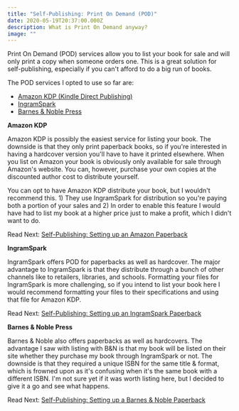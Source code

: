 ```yaml
---
title: "Self-Publishing: Print On Demand (POD)"
date: 2020-05-19T20:37:00.000Z
description: What is Print On Demand anyway?
image: ""
---
```

Print On Demand (POD) services allow you to list your book for sale and will only print a copy when someone orders one. This is a great solution for self-publishing, especially if you can't afford to do a big run of books.

The POD services I opted to use so far are:

* [Amazon KDP (Kindle Direct Publishing)](https://kdp.amazon.com/)
* [IngramSpark](https://www.ingramspark.com/)
* [Barnes & Noble Press](https://press.barnesandnoble.com/)

**Amazon KDP**

Amazon KDP is possibly the easiest service for listing your book. The downside is that they only print paperback books, so if you're interested in having a hardcover version you'll have to have it printed elsewhere. When you list on Amazon your book is obviously only available for sale through Amazon's website. You can, however, purchase your own copies at the discounted author cost to distribute yourself.

You can opt to have Amazon KDP distribute your book, but I wouldn't recommend this. 1) They use IngramSpark for distribution so you're paying both a portion of your sales and 2) In order to enable this feature I would have had to list my book at a higher price just to make a profit, which I didn't want to do.

Read Next: [Self-Publishing: Setting up an Amazon Paperback](/post/self-publishing-setting-up-an-amazon-paperback)

**IngramSpark**

IngramSpark offers POD for paperbacks as well as hardcover. The major advantage to IngramSpark is that they distribute through a bunch of other channels like to retailers, libraries, and schools. Formatting your files for IngramSpark is more challenging, so if you intend to list your book here I would recommend formatting your files to their specifications and using that file for Amazon KDP.

Read Next: [Self-Publishing: Setting up an IngramSpark Paperback](/post/self-publishing-setting-up-an-ingramspark-paperback/)

**Barnes & Noble Press**

Barnes & Noble also offers paperbacks as well as hardcovers. The advantage I saw with listing with B&N is that my book will be listed on their site whether they purchase my book through IngramSpark or not. The downside is that they required a unique ISBN for the same title & format, which is frowned upon as it's confusing when it's the same book with a different ISBN. I'm not sure yet if it was worth listing here, but I decided to give it a go and see what happens.

Read Next: [Self-Publishing: Setting up a Barnes & Noble Paperback](/post/self-publishing-setting-up-a-barnes-noble-paperback/)